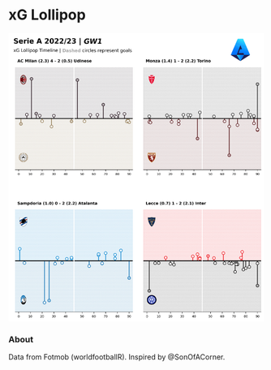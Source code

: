 # xG Lollipop

![xG-lollipop](01-SerieA-2223/figures/140822_serieA_2223_round1.png)

### About

Data from Fotmob (worldfootballR). Inspired by @SonOfACorner.
